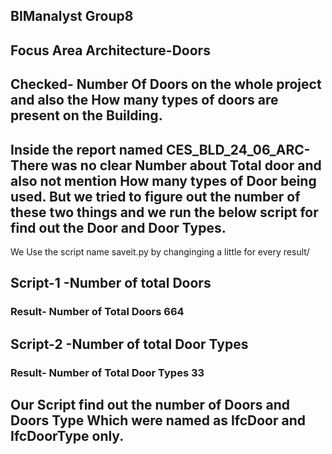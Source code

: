 ## BIManalyst Group8
## Focus Area Architecture-Doors
## Checked- Number Of Doors on the whole project and also the How many types of doors are present on the Building.

## Inside the report named CES_BLD_24_06_ARC-There was no clear Number about Total door and also not mention How many types of Door being used. But we tried to figure out the number of these two things and we run the below script for find out the Door and Door Types.
We Use the script name saveit.py by changinging a little for every result/
 
## Script-1 -Number of total Doors

### Result- Number of Total Doors 664

## Script-2 -Number of total Door Types

### Result- Number of Total Door Types 33

## Our Script find out the number of Doors and Doors Type Which  were named as IfcDoor and IfcDoorType only.
